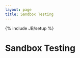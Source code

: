 ```yaml
---
layout: page
title: Sandbox Testing
---
```

{% include JB/setup %}

<script>
$(document).ready(function(){
$("#ajaxcontent").load("http://ncdesigns-studio.com/pages.html","#wrap");
});
</script>
<script>
var stateObj = { foo: "bar" };
history.pushState(stateObj, "page 2", "/pages.html");
</script>
<main class="flex-container">
<h1 class="flex-item">
	Sandbox Testing
</h1>
<div class="flex-item" id="ajaxcontent">
</div>
</main>